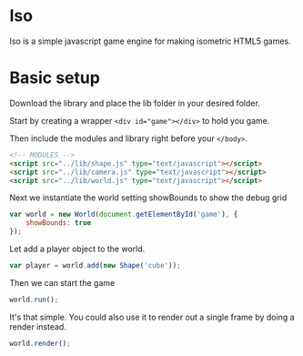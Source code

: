 # Iso
Iso is a simple javascript game engine for making isometric HTML5 games.

# Basic setup
Download the library and place the lib folder in your desired folder.

Start by creating a wrapper `<div id="game"></div>` to hold you game.

Then include the modules and library right before your `</body>`.

```html
<!-- MODULES -->
<script src="../lib/shape.js" type="text/javascript"></script>
<script src="../lib/camera.js" type="text/javascript"></script>
<script src="../lib/world.js" type="text/javascript"></script>
```

Next we instantiate the world setting showBounds to show the debug grid

```javascript
var world = new World(document.getElementById('game'), {
	showBounds: true
});
```

Let add a player object to the world.

```javascript
var player = world.add(new Shape('cube'));
```

Then we can start the game

```javascript
world.run();
```

It's that simple. You could also use it to render out a single frame by doing a render instead.

```javascript
world.render();
```